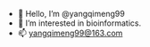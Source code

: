 - 👋 Hello, I’m @yangqimeng99
- 👀 I’m interested in bioinformatics.
- 📫 yangqimeng99@163.com

<!---
yangqimeng99/yangqimeng99 is a ✨ special ✨ repository because its `README.md` (this file) appears on your GitHub profile.
You can click the Preview link to take a look at your changes.
--->
